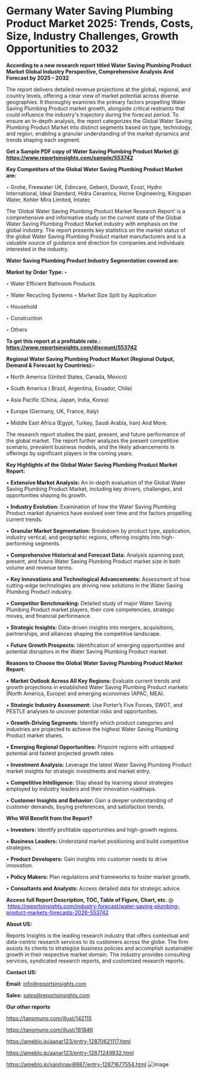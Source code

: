# Germany Water Saving Plumbing Product Market 2025: Trends, Costs, Size, Industry Challenges, Growth Opportunities to 2032

<strong>According to a new research report titled Water Saving Plumbing Product Market Global Industry Perspective, Comprehensive Analysis And Forecast by 2025 – 2032</strong>

The report delivers detailed revenue projections at the global, regional, and country levels, offering a clear view of market potential across diverse geographies. It thoroughly examines the primary factors propelling Water Saving Plumbing Product market growth, alongside critical restraints that could influence the industry's trajectory during the forecast period. To ensure an in-depth analysis, the report categorizes the Global Water Saving Plumbing Product Market into distinct segments based on type, technology, and region, enabling a granular understanding of the market dynamics and trends shaping each segment.

<strong>Get a Sample PDF copy of Water Saving Plumbing Product Market </strong><strong>@<a href=https://www.reportsinsights.com/sample/553742 style=color:#0000ff;> https://www.reportsinsights.com/sample/553742</a></strong></font>

<strong>Key Competitors of the Global Water Saving Plumbing Product Market are:</strong>

‣ Grohe, Freewater UK, Edincare, Geberit, Duravit, Ecozi, Hydro International, Ideal Standard, Hidra Ceramica, Horne Engineering, Kingspan Water, Kohler Mira Limited, Intatec

The ‘Global Water Saving Plumbing Product Market Research Report’ is a comprehensive and informative study on the current state of the Global Water Saving Plumbing Product Market industry with emphasis on the global industry. The report presents key statistics on the market status of the global Water Saving Plumbing Product market manufacturers and is a valuable source of guidance and direction for companies and individuals interested in the industry.

<strong>Water Saving Plumbing Product Industry Segmentation covered are:</strong>

<strong>Market by Order Type: </strong>
‣ 

‣ Water Efficient Bathroom Products

‣ Water Recycling Systems
‣ Market Size Split by Application

‣ Household

‣ Construction

‣ Others

<strong>To get this report at a profitable rate.: <a href=https://www.reportsinsights.com/discount/553742 style=color:#0000ff;>https://www.reportsinsights.com/discount/553742</a></strong></font>

<strong>Regional Water Saving Plumbing Product Market (Regional Output, Demand &amp; Forecast by Countries):-</strong>

• North America (United States, Canada, Mexico)

• South America ( Brazil, Argentina, Ecuador, Chile)

• Asia Pacific (China, Japan, India, Korea)

• Europe (Germany, UK, France, Italy)

• Middle East Africa (Egypt, Turkey, Saudi Arabia, Iran) And More.

The research report studies the past, present, and future performance of the global market. The report further analyzes the present competitive scenario, prevalent business models, and the likely advancements in offerings by significant players in the coming years.

<strong>Key Highlights of the Global Water Saving Plumbing Product Market Report:</strong>

• <strong>Extensive Market Analysis:</strong> An in-depth evaluation of the Global Water Saving Plumbing Product Market, including key drivers, challenges, and opportunities shaping its growth.

• <strong>Industry Evolution:</strong> Examination of how the Water Saving Plumbing Product market dynamics have evolved over time and the factors propelling current trends.

• <strong>Granular Market Segmentation:</strong> Breakdown by product type, application, industry vertical, and geographic regions, offering insights into high-performing segments.

• <strong>Comprehensive Historical and Forecast Data:</strong> Analysis spanning past, present, and future Water Saving Plumbing Product market size in both volume and revenue terms.

• <strong>Key Innovations and Technological Advancements:</strong> Assessment of how cutting-edge technologies are driving new solutions in the Water Saving Plumbing Product industry.

• <strong>Competitor Benchmarking:</strong> Detailed study of major Water Saving Plumbing Product market players, their core competencies, strategic moves, and financial performance.

• <strong>Strategic Insights:</strong> Data-driven insights into mergers, acquisitions, partnerships, and alliances shaping the competitive landscape.

• <strong>Future Growth Prospects:</strong> Identification of emerging opportunities and potential disruptors in the Water Saving Plumbing Product market.

<strong>Reasons to Choose the Global Water Saving Plumbing Product Market Report:</strong>

• <strong>Market Outlook Across All Key Regions:</strong> Evaluate current trends and growth projections in established Water Saving Plumbing Product markets (North America, Europe) and emerging economies (APAC, MEA).

• <strong>Strategic Industry Assessment:</strong> Use Porter’s Five Forces, SWOT, and PESTLE analyses to uncover potential risks and opportunities.

• <strong>Growth-Driving Segments:</strong> Identify which product categories and industries are projected to achieve the highest Water Saving Plumbing Product market shares.

• <strong>Emerging Regional Opportunities:</strong> Pinpoint regions with untapped potential and fastest projected growth rates.

• <strong>Investment Analysis:</strong> Leverage the latest Water Saving Plumbing Product market insights for strategic investments and market entry.

• <strong>Competitive Intelligence:</strong> Stay ahead by learning about strategies employed by industry leaders and their innovation roadmaps.

• <strong>Customer Insights and Behavior:</strong> Gain a deeper understanding of customer demands, buying preferences, and satisfaction trends.

<strong>Who Will Benefit from the Report?</strong>

• <strong>Investors:</strong> Identify profitable opportunities and high-growth regions.

• <strong>Business Leaders:</strong> Understand market positioning and build competitive strategies.

• <strong>Product Developers:</strong> Gain insights into customer needs to drive innovation.

• <strong>Policy Makers:</strong> Plan regulations and frameworks to foster market growth.

• <strong>Consultants and Analysts:</strong> Access detailed data for strategic advice.
</ul>
<strong>Access full Report Description, TOC, Table of Figure, Chart, etc. </strong>@  <a href=https://reportsinsights.com/industry-forecast/water-saving-plumbing-product-markets-forecasts-2026-553742 style=color:#0000ff;>https://reportsinsights.com/industry-forecast/water-saving-plumbing-product-markets-forecasts-2026-553742</a></font>

<strong><strong>About US</strong>:</strong>

Reports Insights is the leading research industry that offers contextual and data-centric research services to its customers across the globe. The firm assists its clients to strategize business policies and accomplish sustainable growth in their respective market domain. The industry provides consulting services, syndicated research reports, and customized research reports.

<strong>Contact US:</strong>

<p class=""""><b>Email:</b> <a href=mailto:info@reportsinsights.com>info@reportsinsights.com</a></p>
<p class=""""><b>Sales:</b> <a href=mailto:sales@reportsinsights.com>sales@reportsinsights.com</a></p>

<strong>Our other reports</strong>

<a href=https://tanomuno.com/illust/142115>https://tanomuno.com/illust/142115</a>

<a href=https://tanomuno.com/illust/181846>https://tanomuno.com/illust/181846</a>

<a href=https://ameblo.jp/aanar123/entry-12870621117.html>https://ameblo.jp/aanar123/entry-12870621117.html</a>

<a href=https://ameblo.jp/aanar123/entry-12871249832.html>https://ameblo.jp/aanar123/entry-12871249832.html</a>

<a href=https://ameblo.jp/vaishnavi8987/entry-12871677554.html>https://ameblo.jp/vaishnavi8987/entry-12871677554.html</a>
![image](https://github.com/user-attachments/assets/45cdb8ce-3869-4cee-b187-02bff16a3463)
